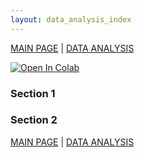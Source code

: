 ```yaml
---
layout: data_analysis_index
---
```


[MAIN PAGE](https://soukupmarek-edin.github.io/) | [DATA ANALYSIS](https://soukupmarek-edin.github.io/data_analysis/data_analysis_main.html)

<!-- <video src="trial_video.mkv" poster="poster.jpg" width="320" height="200" controls preload></video> -->

[![Open In Colab](https://colab.research.google.com/assets/colab-badge.svg)](https://colab.research.google.com/drive/1-UKYifbfuwppmaDmQa9uhOJLJiasOjxS?usp=sharing)

### Section 1

### Section 2

[MAIN PAGE](https://soukupmarek-edin.github.io/) | [DATA ANALYSIS](https://soukupmarek-edin.github.io/data_analysis/data_analysis_main.html)











